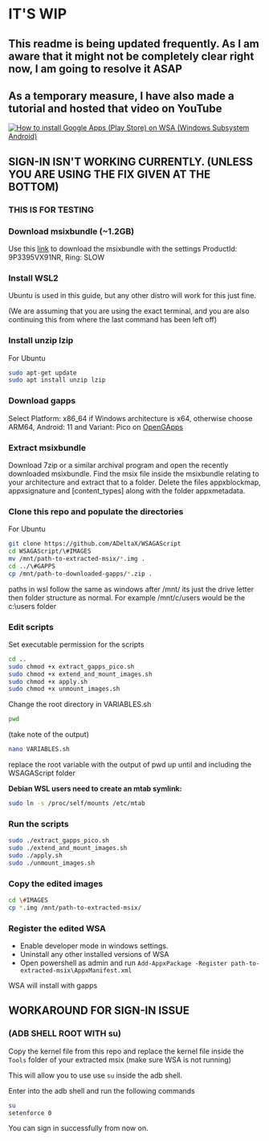 # IT'S **WIP**

## This readme is being updated frequently. As I am aware that it might not be completely clear right now, I am going to resolve it ASAP

## As a temporary measure, I have also made a tutorial and hosted that video on YouTube

<p align="center">

[![How to install Google Apps (Play Store) on WSA (Windows Subsystem Android)](http://img.youtube.com/vi/rIt00xDp0tM/0.jpg)](http://www.youtube.com/watch?v=rIt00xDp0tM 'How to install Google Apps (Play Store) on WSA (Windows Subsystem Android)')

</p>

## SIGN-IN ISN'T WORKING CURRENTLY. (UNLESS YOU ARE USING THE FIX GIVEN AT THE BOTTOM)

### THIS IS FOR TESTING

### Download msixbundle (~1.2GB)

Use this [link](https://store.rg-adguard.net/) to download the msixbundle with the settings ProductId: 9P3395VX91NR, Ring: SLOW

### Install WSL2

Ubuntu is used in this guide, but any other distro will work for this just fine.

(We are assuming that you are using the exact terminal, and you are also continuing this from where the last command has been left off)

### Install unzip lzip

For Ubuntu

```bash
sudo apt-get update
sudo apt install unzip lzip
```

### Download gapps

Select Platform: x86_64 if Windows architecture is x64, otherwise choose ARM64, Android: 11 and Variant: Pico on [OpenGApps](https://opengapps.org/)

### Extract msixbundle

Download 7zip or a similar archival program and open the recently downloaded msixbundle. Find the msix file inside the msixbundle relating to your architecture and extract that to a folder.
Delete the files appxblockmap, appxsignature and \[content_types\] along with the folder appxmetadata.

### Clone this repo and populate the directories

For Ubuntu

```bash
git clone https://github.com/ADeltaX/WSAGAScript
cd WSAGAScript/\#IMAGES
mv /mnt/path-to-extracted-msix/*.img .
cd ../\#GAPPS
cp /mnt/path-to-downloaded-gapps/*.zip .
```

paths in wsl follow the same as windows after /mnt/ its just the drive letter then folder structure as normal. For example /mnt/c/users would be the c:\users folder

### Edit scripts

Set executable permission for the scripts

```bash
cd ..
sudo chmod +x extract_gapps_pico.sh
sudo chmod +x extend_and_mount_images.sh
sudo chmod +x apply.sh
sudo chmod +x unmount_images.sh
```

Change the root directory in VARIABLES.sh

```bash
pwd
```

(take note of the output)

```bash
nano VARIABLES.sh
```

replace the root variable with the output of pwd up until and including the WSAGAScript folder

**Debian WSL users need to create an mtab symlink:**

```bash
sudo ln -s /proc/self/mounts /etc/mtab
```

### Run the scripts

```bash
sudo ./extract_gapps_pico.sh
sudo ./extend_and_mount_images.sh
sudo ./apply.sh
sudo ./unmount_images.sh
```

### Copy the edited images

```bash
cd \#IMAGES
cp *.img /mnt/path-to-extracted-msix/
```

### Register the edited WSA

- Enable developer mode in windows settings.
- Uninstall any other installed versions of WSA
- Open powershell as admin and run `Add-AppxPackage -Register path-to-extracted-msix\AppxManifest.xml`

WSA will install with gapps

## WORKAROUND FOR SIGN-IN ISSUE

### (ADB SHELL ROOT WITH su)

Copy the kernel file from this repo and replace the kernel file inside the `Tools` folder of your extracted msix (make sure WSA is not running)

This will allow you to use use `su` inside the adb shell.

Enter into the adb shell and run the following commands

```bash
su
setenforce 0
```

You can sign in successfully from now on.
